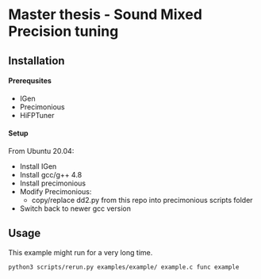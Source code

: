 # Master thesis - Sound Mixed Precision tuning
## Installation

#### Prerequsites
- IGen
- Precimonious
- HiFPTuner

#### Setup
From Ubuntu 20.04:
- Install IGen
- Install gcc/g++ 4.8
- Install precimonious
- Modify Precimonious:
  - copy/replace dd2.py from this repo into precimonious scripts folder
- Switch back to newer gcc version


## Usage
This example might run for a very long time.
```bash
python3 scripts/rerun.py examples/example/ example.c func example
```
